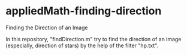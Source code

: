 # appliedMath-finding-direction
Finding the Direction of an Image

In this repository, "findDirection.m" try to find the direction of an image (especially, direction of stars) by the help of the filter "hp.txt".
